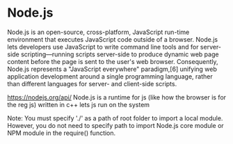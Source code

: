 # Node.js

Node.js is an open-source, cross-platform, JavaScript run-time environment that executes JavaScript code outside of a browser. Node.js lets developers use JavaScript to write command line tools and for server-side scripting—running scripts server-side to produce dynamic web page content before the page is sent to the user's web browser. Consequently, Node.js represents a "JavaScript everywhere" paradigm,[6] unifying web application development around a single programming language, rather than different languages for server- and client-side scripts.

https://nodejs.org/api/
Node.js is a runtime for js (like how the browser is for the reg js) written in c++ lets js run on the system

Note: You must specify './' as a path of root folder to import a local module. However, you do not need to specify path to import Node.js core module or NPM module in the require() function.
